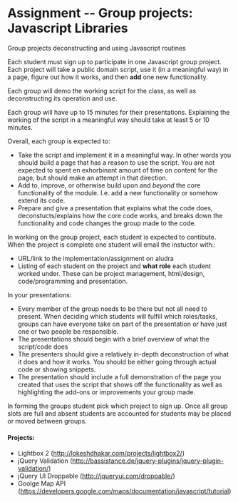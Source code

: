Assignment --  Group projects: Javascript Libraries
============
Group projects deconstructing and using Javascript routines

Each student must sign up to participate in one Javascript group project. Each project will take a public domain script, use it (in a meaningful way) in a page, figure out how it works, and then __add__ one new functionality.

Each group will demo the working script for the class, as well as deconstructing its operation and use.

Each group will have up to 15 minutes for their presentations. Explaining the working of the script in a meaningful way should take at least 5 or 10 minutes.

Overall, each group is expected to:
*	Take the script and implement it in a meaningful way. In other words you should build a page that has a reason to use the script. You are not expected to spent en exhorbinant amount of time on content for the page, but should make an attempt in that direction.
*	Add to, improve, or otherwise build upon and _beyond_ the core functionality of the module. I.e. add a new functionality or somehow extend its code.
*	Prepare and give a presentation that explains what the code does, deconstucts/explains how the core code works, and breaks down the functionality and code changes the group made to the code.

In working on the group project, each student is expected to contibute. When the project is complete one student will email the instuctor with::
*	URL/link to the implementation/assignment on aludra
*	Listing of each student on the project and __what role__ each student worked under. These can be project management, html/design, code/programming and presentation.

In your presentations:
*	Every member of the group needs to be there but not all need to present. When deciding which students will fulfill which roles/tasks, groups can have everyone take on part of the presentation or have just one or two people be responsible.
*	The presentations should begin with a brief overview of what the script/code does
*	The presenters should give a relatively in-depth deconstruction of what it does and how it works. You should be either going through actual code or showing snippets.
*	The presentation should include a full demonstration of the page you created that uses the script that shows off the functionality as well as highlighting the add-ons or improvements your group made.

In forming the groups student pick which project to sign up. Once all group slots are full and absent students are accounted for students may be placed or moved between groups.

#### Projects:
*	Lightbox 2 (http://lokeshdhakar.com/projects/lightbox2/)
*	jQuery Validation (http://bassistance.de/jquery-plugins/jquery-plugin-validation/)
*	jQuery UI Droppable (http://jqueryui.com/droppable/)
*	Goolge Map API (https://developers.google.com/maps/documentation/javascript/tutorial)